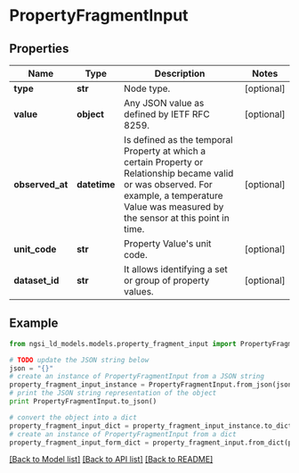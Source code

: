 # PropertyFragmentInput


## Properties
Name | Type | Description | Notes
------------ | ------------- | ------------- | -------------
**type** | **str** | Node type.  | [optional] 
**value** | **object** | Any JSON value as defined by IETF RFC 8259. | [optional] 
**observed_at** | **datetime** | Is defined as the temporal Property at which a certain Property or Relationship became valid or was observed. For example, a temperature Value was measured by the sensor at this point in time.  | [optional] 
**unit_code** | **str** | Property Value&#39;s unit code.  | [optional] 
**dataset_id** | **str** | It allows identifying a set or group of property values.  | [optional] 

## Example

```python
from ngsi_ld_models.models.property_fragment_input import PropertyFragmentInput

# TODO update the JSON string below
json = "{}"
# create an instance of PropertyFragmentInput from a JSON string
property_fragment_input_instance = PropertyFragmentInput.from_json(json)
# print the JSON string representation of the object
print PropertyFragmentInput.to_json()

# convert the object into a dict
property_fragment_input_dict = property_fragment_input_instance.to_dict()
# create an instance of PropertyFragmentInput from a dict
property_fragment_input_form_dict = property_fragment_input.from_dict(property_fragment_input_dict)
```
[[Back to Model list]](../README.md#documentation-for-models) [[Back to API list]](../README.md#documentation-for-api-endpoints) [[Back to README]](../README.md)


